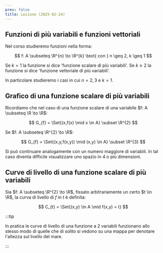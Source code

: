 ```yaml
---
prev: false
title: Lezione (2025-02-24)
---
```


## Funzioni di più variabili e funzioni vettoriali

Nel corso studieremo funzioni nella forma:

$$
f: A \subseteq \R^{n} \to \R^{k} \text{ con } n \geq 2, k \geq 1
$$

Se $k = 1$ la funzione si dice 'funzione scalare di più variabili'. Se
$k \geq 2$ la funzione si dice 'funzione vettoriale di più variabili'.

In particolare studieremo i casi in cui $n = 2,3$ e $k = 1$.

## Grafico di una funzione scalare di più variabili

Ricordiamo che nel caso di una funzione scalare di una variabile
$f: A \subseteq \R \to \R$:

$$
G_{f} = \Set{(x,f(x) \mid x \in A} \subset \R^{2}
$$

Se $f: A \subseteq \R^{2} \to \R$:

$$
G_{f} = \Set{(x,y,f(x,y)) \mid (x,y) \in A} \subset \R^{3}
$$

Si può continuare analogamente con un numero maggiore di variabili. In tal caso
diventa difficile visualizzare uno spazio in 4 o più dimensioni.

## Curve di livello di una funzione scalare di più variabili

Sia $f: A \subseteq \R^{2} \to \R$, fissato arbitrariamente un certo $t \in \R$,
la curva di livello di $f$ in $t$ è definita:

$$
C_{t} = \Set{(x,y) \in A \mid f(x,y) = t}
$$

:::tip

In pratica le curve di livello di una funzione a 2 variabili funzionano allo
stesso modo di quelle che di solito si vedono su una mappa per denotare
l'altezza sul livello del mare.

:::
